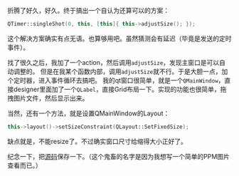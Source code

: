折腾了好久，好久。终于搞出一个自认为还算可以的方案：
```cpp
QTimer::singleShot(0, this, [this]{ this->adjustSize(); });
```
这个解决方案确实有点无语。也算够用吧。虽然猜测会有延迟（毕竟是发送的定时事件）。

找了很久之后，我加了一个action，然后调用`adjustSize`，发现主窗口是可以自动调整的。
但是在我某个函数内部，调用`adjustSize`就不行。于是大胆一点，加个定时器，进入事件循环去搞吧。
我的qt窗口很简单，就是一个`QMainWindow`，直接designer里面加了一个`QLabel`，直接Grid布局一下。实现的功能也很简单，拖拽图片文件，然后显示出来。

当然，还有一个方法，就是设置QMainWindow的Layout：
```cpp
this->layout()->setSizeConstraint(QLayout::SetFixedSize);
```
缺点就是，不能resize了。不过确实窗口尺寸给缩得大小正好了。

纪念一下，把[源码](https://files.cnblogs.com/files/daiday/pamViewer.zip)保存一下。（这个鬼畜的名字是因为我想写一个简单的PPM图片查看而已。）